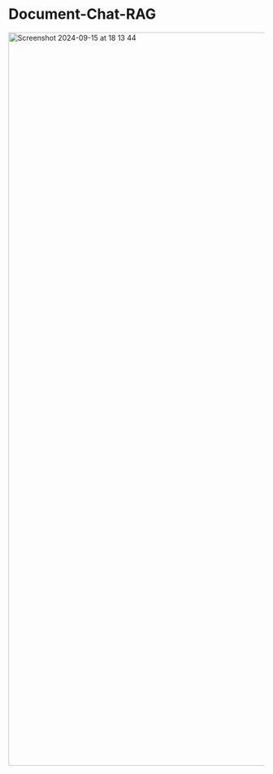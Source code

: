 # Document-Chat-RAG

<img width="1440" alt="Screenshot 2024-09-15 at 18 13 44" src="https://github.com/user-attachments/assets/8d24d627-0c1c-4081-8d60-35cdaacc9289">
